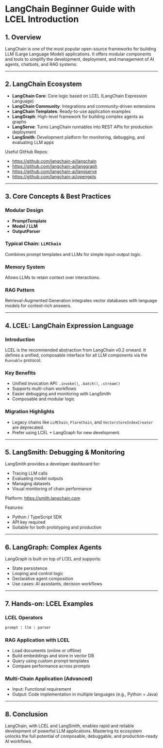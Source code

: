 # LangChain Beginner Guide with LCEL Introduction

## 1. Overview

LangChain is one of the most popular open-source frameworks for building LLM (Large Language Model) applications. It offers modular components and tools to simplify the development, deployment, and management of AI agents, chatbots, and RAG systems.

---

## 2. LangChain Ecosystem

- **LangChain Core**: Core logic based on LCEL (LangChain Expression Language)
- **LangChain Community**: Integrations and community-driven extensions
- **LangChain Templates**: Ready-to-use application examples
- **LangGraph**: High-level framework for building complex agents as graphs
- **LangServe**: Turns LangChain runnables into REST APIs for production deployment
- **LangSmith**: Development platform for monitoring, debugging, and evaluating LLM apps

Useful GitHub Repos:
- https://github.com/langchain-ai/langchain
- https://github.com/langchain-ai/langgraph
- https://github.com/langchain-ai/langserve
- https://github.com/langchain-ai/opengpts

---

## 3. Core Concepts & Best Practices

### Modular Design
- **PromptTemplate**
- **Model / LLM**
- **OutputParser**

### Typical Chain: `LLMChain`
Combines prompt templates and LLMs for simple input-output logic.

### Memory System
Allows LLMs to retain context over interactions.

### RAG Pattern
Retrieval-Augmented Generation integrates vector databases with language models for context-rich answers.

---

## 4. LCEL: LangChain Expression Language

### Introduction
LCEL is the recommended abstraction from LangChain v0.2 onward. It defines a unified, composable interface for all LLM components via the `Runnable` protocol.

### Key Benefits
- Unified invocation API: `.invoke()`, `.batch()`, `.stream()`
- Supports multi-chain workflows
- Easier debugging and monitoring with LangSmith
- Composable and modular logic

### Migration Highlights
- Legacy chains like `LLMChain`, `FlareChain`, and `VectorstoreIndexCreator` are deprecated.
- Prefer using LCEL + LangGraph for new development.

---

## 5. LangSmith: Debugging & Monitoring

LangSmith provides a developer dashboard for:
- Tracing LLM calls
- Evaluating model outputs
- Managing datasets
- Visual monitoring of chain performance

Platform: https://smith.langchain.com

Features:
- Python / TypeScript SDK
- API key required
- Suitable for both prototyping and production

---

## 6. LangGraph: Complex Agents

LangGraph is built on top of LCEL and supports:
- State persistence
- Looping and control logic
- Declarative agent composition
- Use cases: AI assistants, decision workflows

---

## 7. Hands-on: LCEL Examples

### LCEL Operators
```python
prompt | llm | parser
```

### RAG Application with LCEL
- Load documents (online or offline)
- Build embeddings and store in vector DB
- Query using custom prompt templates
- Compare performance across prompts

### Multi-Chain Application (Advanced)
- Input: Functional requirement
- Output: Code implementation in multiple languages (e.g., Python + Java)

---


## 8. Conclusion

LangChain, with LCEL and LangSmith, enables rapid and reliable development of powerful LLM applications. Mastering its ecosystem unlocks the full potential of composable, debuggable, and production-ready AI workflows.
